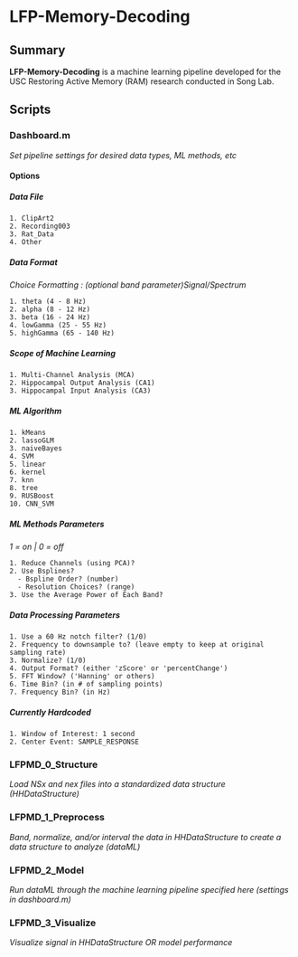 # LFP-Memory-Decoding

## Summary
**LFP-Memory-Decoding** is a machine learning pipeline developed for the USC Restoring Active Memory (RAM) research conducted in Song Lab. 


## Scripts
### Dashboard.m
*Set pipeline settings for desired data types, ML methods, etc*
#### Options
  ##### Data File
    1. ClipArt2
    2. Recording003
    3. Rat_Data
    4. Other
  
  ##### Data Format
  *Choice Formatting : (optional band parameter)Signal/Spectrum*
  
    1. theta (4 - 8 Hz)
    2. alpha (8 - 12 Hz)
    3. beta (16 - 24 Hz)
    4. lowGamma (25 - 55 Hz)
    5. highGamma (65 - 140 Hz)
    
  
  ##### Scope of Machine Learning
    1. Multi-Channel Analysis (MCA)
    2. Hippocampal Output Analysis (CA1)
    3. Hippocampal Input Analysis (CA3)
  
  ##### ML Algorithm
    1. kMeans
    2. lassoGLM
    3. naiveBayes
    4. SVM
    5. linear
    6. kernel
    7. knn
    8. tree
    9. RUSBoost
    10. CNN_SVM
  
  ##### ML Methods Parameters
  *1 = on | 0 = off*
  
    1. Reduce Channels (using PCA)?
    2. Use Bsplines?
      - Bspline Order? (number)
      - Resolution Choices? (range)
    3. Use the Average Power of Each Band?
  
  ##### Data Processing Parameters
    1. Use a 60 Hz notch filter? (1/0)
    2. Frequency to downsample to? (leave empty to keep at original sampling rate)
    3. Normalize? (1/0)
    4. Output Format? (either 'zScore' or 'percentChange')
    5. FFT Window? ('Hanning' or others)
    6. Time Bin? (in # of sampling points)
    7. Frequency Bin? (in Hz)
  
  ##### Currently Hardcoded
    1. Window of Interest: 1 second
    2. Center Event: SAMPLE_RESPONSE

### LFPMD_0_Structure
*Load NSx and nex files into a standardized data structure (HHDataStructure)*


### LFPMD_1_Preprocess
*Band, normalize, and/or interval the data in HHDataStructure to create a data structure to analyze (dataML)*


### LFPMD_2_Model
*Run dataML through the machine learning pipeline specified here (settings in dashboard.m)*


### LFPMD_3_Visualize
*Visualize signal in HHDataStructure OR model performance*
